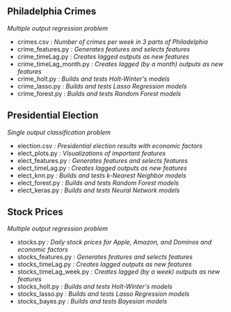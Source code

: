 ## Philadelphia Crimes 
*Multiple output regression problem*
- crimes.csv *: Number of crimes per week in 3 parts of Philadelphia*
- crime_features.py *: Generates features and selects features*
- crime_timeLag.py *: Creates lagged outputs as new features*
- crime_timeLag_month.py *: Creates lagged (by a month) outputs as new features*
- crime_holt.py *: Builds and tests Holt-Winter's models*
- crime_lasso.py *: Builds and tests Lasso Regression models*
- crime_forest.py *: Builds and tests Random Forest models*

## Presidential Election
*Single output classification problem*
- election.csv *: Presidential election results with economic factors*
- elect_plots.py *: Visualizations of important features*
- elect_features.py *: Generates features and selects features*
- elect_timeLag.py *: Creates lagged outputs as new features*
- elect_knn.py *: Builds and tests k-Nearest Neighbor models*
- elect_forest.py *: Builds and tests Random Forest models*
- elect_keras.py *: Builds and tests Neural Network models*

## Stock Prices
*Multiple output regression problem*
- stocks.py *: Daily stock prices for Apple, Amazon, and Dominos and economic factors*
- stocks_features.py *: Generates features and selects features*
- stocks_timeLag.py *: Creates lagged outputs as new features*
- stocks_timeLag_week.py *: Creates lagged (by a week) outputs as new features*
- stocks_holt.py *: Builds and tests Holt-Winter's models*
- stocks_lasso.py *: Builds and tests Lasso Regression models*
- stocks_bayes.py *: Builds and tests Bayesian models*
